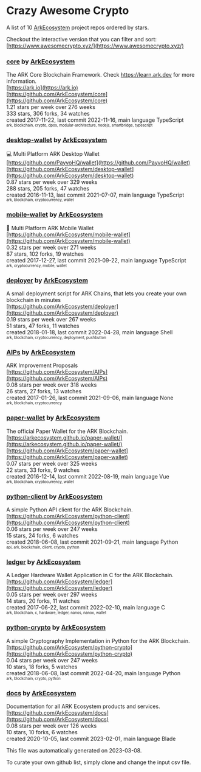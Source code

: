 # Crazy Awesome Crypto
A list of 10 [ArkEcosystem](https://github.com/ArkEcosystem) project repos ordered by stars.  

Checkout the interactive version that you can filter and sort: 
[https://www.awesomecrypto.xyz/](https://www.awesomecrypto.xyz/)  


### [core](https://github.com/ArkEcosystem/core) by [ArkEcosystem](https://github.com/ArkEcosystem)  
The ARK Core Blockchain Framework. Check https://learn.ark.dev for more information.  
[https://ark.io](https://ark.io)  
[https://github.com/ArkEcosystem/core](https://github.com/ArkEcosystem/core)  
1.21 stars per week over 276 weeks  
333 stars, 306 forks, 34 watches  
created 2017-11-22, last commit 2022-11-16, main language TypeScript  
<sub><sup>ark, blockchain, crypto, dpos, modular-architecture, nodejs, smartbridge, typescript</sup></sub>


### [desktop-wallet](https://github.com/ArkEcosystem/desktop-wallet) by [ArkEcosystem](https://github.com/ArkEcosystem)  
:computer: Multi Platform ARK Desktop Wallet  
[https://github.com/PayvoHQ/wallet](https://github.com/PayvoHQ/wallet)  
[https://github.com/ArkEcosystem/desktop-wallet](https://github.com/ArkEcosystem/desktop-wallet)  
0.87 stars per week over 329 weeks  
288 stars, 205 forks, 47 watches  
created 2016-11-13, last commit 2021-07-07, main language TypeScript  
<sub><sup>ark, blockchain, cryptocurrency, wallet</sup></sub>


### [mobile-wallet](https://github.com/ArkEcosystem/mobile-wallet) by [ArkEcosystem](https://github.com/ArkEcosystem)  
📲 Multi Platform ARK Mobile Wallet  
[https://github.com/ArkEcosystem/mobile-wallet](https://github.com/ArkEcosystem/mobile-wallet)  
0.32 stars per week over 271 weeks  
87 stars, 102 forks, 19 watches  
created 2017-12-27, last commit 2021-09-22, main language TypeScript  
<sub><sup>ark, cryptocurrency, mobile, wallet</sup></sub>


### [deployer](https://github.com/ArkEcosystem/deployer) by [ArkEcosystem](https://github.com/ArkEcosystem)  
A small deployment script for ARK Chains, that lets you create your own blockchain in minutes  
[https://github.com/ArkEcosystem/deployer](https://github.com/ArkEcosystem/deployer)  
0.19 stars per week over 267 weeks  
51 stars, 47 forks, 11 watches  
created 2018-01-18, last commit 2022-04-28, main language Shell  
<sub><sup>ark, blockchain, cryptocurrency, deployment, pushbutton</sup></sub>


### [AIPs](https://github.com/ArkEcosystem/AIPs) by [ArkEcosystem](https://github.com/ArkEcosystem)  
ARK Improvement Proposals  
[https://github.com/ArkEcosystem/AIPs](https://github.com/ArkEcosystem/AIPs)  
0.08 stars per week over 318 weeks  
26 stars, 27 forks, 13 watches  
created 2017-01-26, last commit 2021-09-06, main language None  
<sub><sup>ark, blockchain, cryptocurrency</sup></sub>


### [paper-wallet](https://github.com/ArkEcosystem/paper-wallet) by [ArkEcosystem](https://github.com/ArkEcosystem)  
The official Paper Wallet for the ARK Blockchain.  
[https://arkecosystem.github.io/paper-wallet/](https://arkecosystem.github.io/paper-wallet/)  
[https://github.com/ArkEcosystem/paper-wallet](https://github.com/ArkEcosystem/paper-wallet)  
0.07 stars per week over 325 weeks  
22 stars, 33 forks, 9 watches  
created 2016-12-14, last commit 2022-08-19, main language Vue  
<sub><sup>ark, blockchain, cryptocurrency, wallet</sup></sub>


### [python-client](https://github.com/ArkEcosystem/python-client) by [ArkEcosystem](https://github.com/ArkEcosystem)  
A simple Python API client for the ARK Blockchain.  
[https://github.com/ArkEcosystem/python-client](https://github.com/ArkEcosystem/python-client)  
0.06 stars per week over 247 weeks  
15 stars, 24 forks, 6 watches  
created 2018-06-08, last commit 2021-09-21, main language Python  
<sub><sup>api, ark, blockchain, client, crypto, python</sup></sub>


### [ledger](https://github.com/ArkEcosystem/ledger) by [ArkEcosystem](https://github.com/ArkEcosystem)  
A Ledger Hardware Wallet Application in C for the ARK Blockchain.  
[https://github.com/ArkEcosystem/ledger](https://github.com/ArkEcosystem/ledger)  
0.05 stars per week over 297 weeks  
14 stars, 20 forks, 11 watches  
created 2017-06-22, last commit 2022-02-10, main language C  
<sub><sup>ark, blockchain, c, hardware, ledger, nanos, nanox, wallet</sup></sub>


### [python-crypto](https://github.com/ArkEcosystem/python-crypto) by [ArkEcosystem](https://github.com/ArkEcosystem)  
A simple Cryptography Implementation in Python for the ARK Blockchain.  
[https://github.com/ArkEcosystem/python-crypto](https://github.com/ArkEcosystem/python-crypto)  
0.04 stars per week over 247 weeks  
10 stars, 18 forks, 5 watches  
created 2018-06-08, last commit 2022-04-20, main language Python  
<sub><sup>ark, blockchain, crypto, python</sup></sub>


### [docs](https://github.com/ArkEcosystem/docs) by [ArkEcosystem](https://github.com/ArkEcosystem)  
Documentation for all ARK Ecosystem products and services.  
[https://github.com/ArkEcosystem/docs](https://github.com/ArkEcosystem/docs)  
0.08 stars per week over 126 weeks  
10 stars, 10 forks, 6 watches  
created 2020-10-05, last commit 2023-02-01, main language Blade  


This file was automatically generated on 2023-03-08.  

To curate your own github list, simply clone and change the input csv file.  